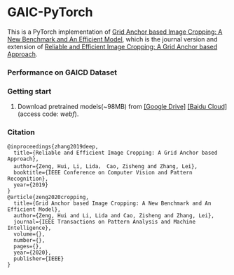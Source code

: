 # GAIC-PyTorch
This is a PyTorch implementation of [Grid Anchor based Image Cropping: A New Benchmark and An Efficient Model](https://arxiv.org/pdf/1909.08989.pdf?ref=https://githubhelp.com), which is the journal version and extension of [Reliable and Efficient Image Cropping: A Grid Anchor based Approach](https://arxiv.org/pdf/1904.04441.pdf).

### Performance on GAICD Dataset
<!-- | #Metric | SRCC↑ | Acc5↑ | Acc1_5 | Acc4_5 | Acc10↑ | Acc1_10 | Acc4_10 |
|:--:|:--:|:--:|:--:| -->

### Getting start
1. Download pretrained models(~98MB) from [[Google Drive]](https://drive.google.com/file/d/1U_8C9oWOBT64LHtxZP1_0Uo9Ndw0QLsJ/view?usp=sharing) [[Baidu Cloud]](https://pan.baidu.com/s/1fmy18FD5_0v6vrab6OZKmQ)(access code: *webf*).

### Citation
```
@inproceedings{zhang2019deep,
  title={Reliable and Efficient Image Cropping: A Grid Anchor based Approach},
  author={Zeng, Hui, Li, Lida， Cao, Zisheng and Zhang, Lei},
  booktitle={IEEE Conference on Computer Vision and Pattern Recognition},
  year={2019}
}
@article{zeng2020cropping,
  title={Grid Anchor based Image Cropping: A New Benchmark and An Efficient Model},
  author={Zeng, Hui and Li, Lida and Cao, Zisheng and Zhang, Lei},
  journal={IEEE Transactions on Pattern Analysis and Machine Intelligence},
  volume={},
  number={},
  pages={},
  year={2020},
  publisher={IEEE}
}
```
